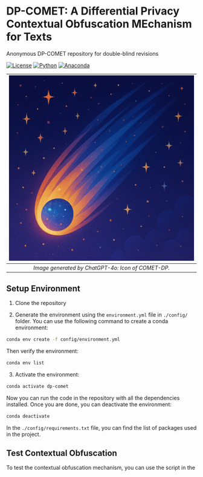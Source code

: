 # DP-COMET: A Differential Privacy Contextual Obfuscation MEchanism for Texts
Anonymous DP-COMET repository for double-blind revisions

[![License](https://img.shields.io/badge/license-GNU_GPL_3.0-blue.svg)](LICENSE)
[![Python](https://img.shields.io/badge/python-3.10%2B-blue.svg)](https://www.python.org/downloads/release/python-380/)
[![Anaconda](https://img.shields.io/badge/conda-24%2B-blue.svg)](https://docs.conda.io/en/latest/)

| ![DP-COMET](./img/repo/COMET-DP.png) | 
|:--:| 
| *Image generated by ChatGPT-4o: Icon of COMET-DP.* |

## Setup Environment
1. Clone the repository

2. Generate the environment using the `environment.yml` file in `./config/` folder. You can use the following command to create a conda environment:
```bash
conda env create -f config/environment.yml
```
Then verify the environment:
```bash
conda env list
```

3. Activate the environment:
```bash
conda activate dp-comet
```

Now you can run the code in the repository with all the dependencies installed. Once you are done, you can deactivate the environment:
```bash
conda deactivate
```

In the `./config/requirements.txt` file, you can find the list of packages used in the project. 

## Test Contextual Obfuscation

To test the contextual obfuscation mechanism, you can use the script in the 